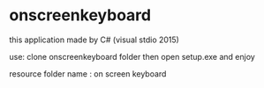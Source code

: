 # onscreenkeyboard

this application made by C# (visual stdio 2015)

use:
clone onscreenkeyboard folder then open setup.exe and enjoy

 resource folder name : on screen keyboard
